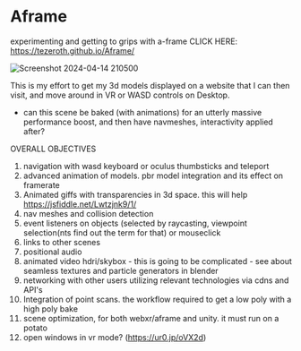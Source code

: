# Aframe
experimenting and getting to grips with a-frame
CLICK HERE: https://tezeroth.github.io/Aframe/

![Screenshot 2024-04-14 210500](https://github.com/Tezeroth/Aframe/assets/64762171/381c7046-d8cb-4b0b-92ee-6efffc48cb96)

This is my effort to get my 3d models displayed on a website that I can then visit, and move around in VR or WASD controls on Desktop.

- can this scene be baked (with animations) for an utterly massive performance boost, and then have navmeshes, interactivity applied after?

OVERALL OBJECTIVES

1. navigation with wasd keyboard or oculus thumbsticks and teleport
2. advanced animation of models. pbr model integration and its effect on framerate
3. Animated giffs with transparencies in 3d space. this will help https://jsfiddle.net/Lwtzjnk9/1/
4. nav meshes and collision detection
5. event listeners on objects (selected by raycasting, viewpoint selection(nts find out the term for that) or mouseclick
6. links to other scenes
7. positional audio
8. animated video hdri/skybox - this is going to be complicated - see about seamless textures and particle generators in blender
9. networking with other users utilizing relevant technologies via cdns and API's
10. Integration of point scans. the workflow required to get a low poly with a high poly bake
11. scene optimization, for both webxr/aframe and unity. it must run on a potato
12. open windows in vr mode? (https://ur0.jp/oVX2d)
